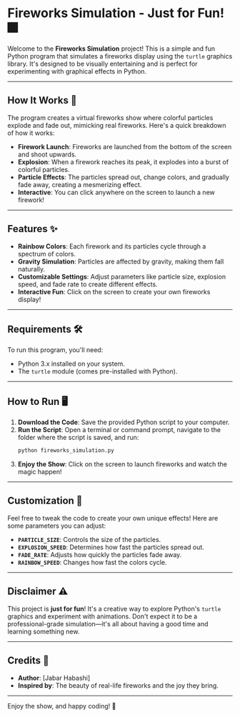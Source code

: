 # Fireworks Simulation - Just for Fun! 🎆

Welcome to the **Fireworks Simulation** project! This is a simple and fun Python program that simulates a fireworks display using the `turtle` graphics library. It's designed to be visually entertaining and is perfect for experimenting with graphical effects in Python.

---

## How It Works 🚀

The program creates a virtual fireworks show where colorful particles explode and fade out, mimicking real fireworks. Here's a quick breakdown of how it works:

- **Firework Launch**: Fireworks are launched from the bottom of the screen and shoot upwards.
- **Explosion**: When a firework reaches its peak, it explodes into a burst of colorful particles.
- **Particle Effects**: The particles spread out, change colors, and gradually fade away, creating a mesmerizing effect.
- **Interactive**: You can click anywhere on the screen to launch a new firework!

---

## Features ✨

- **Rainbow Colors**: Each firework and its particles cycle through a spectrum of colors.
- **Gravity Simulation**: Particles are affected by gravity, making them fall naturally.
- **Customizable Settings**: Adjust parameters like particle size, explosion speed, and fade rate to create different effects.
- **Interactive Fun**: Click on the screen to create your own fireworks display!

---

## Requirements 🛠️

To run this program, you'll need:

- Python 3.x installed on your system.
- The `turtle` module (comes pre-installed with Python).

---

## How to Run 🖥️

1. **Download the Code**: Save the provided Python script to your computer.
2. **Run the Script**: Open a terminal or command prompt, navigate to the folder where the script is saved, and run:
   ```bash
   python fireworks_simulation.py
   ```
3. **Enjoy the Show**: Click on the screen to launch fireworks and watch the magic happen!

---

## Customization 🎨

Feel free to tweak the code to create your own unique effects! Here are some parameters you can adjust:

- **`PARTICLE_SIZE`**: Controls the size of the particles.
- **`EXPLOSION_SPEED`**: Determines how fast the particles spread out.
- **`FADE_RATE`**: Adjusts how quickly the particles fade away.
- **`RAINBOW_SPEED`**: Changes how fast the colors cycle.

---

## Disclaimer ⚠️

This project is **just for fun**! It's a creative way to explore Python's `turtle` graphics and experiment with animations. Don't expect it to be a professional-grade simulation—it's all about having a good time and learning something new.

---

## Credits 🙌

- **Author**: [Jabar Habashi]
- **Inspired by**: The beauty of real-life fireworks and the joy they bring.

---

Enjoy the show, and happy coding! 🎇
